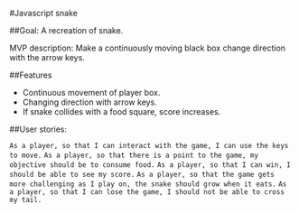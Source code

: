 #Javascript snake

##Goal:
A recreation of snake.

MVP description: Make a continuously moving black box change direction with the arrow keys.

##Features
- Continuous movement of player box.
- Changing direction with arrow keys.
- If snake collides with a food square, score increases.

##User stories:

`As a player, so that I can interact with the game, I can use the keys to move.`
`As a player, so that there is a point to the game, my objective should be to consume food.`
`As a player, so that I can win, I should be able to see my score.`
`As a player, so that the game gets more challenging as I play on, the snake should grow when it eats.`
`As a player, so that I can lose the game, I should not be able to cross my tail.`
